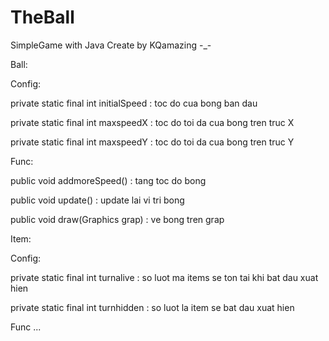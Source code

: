 # TheBall

SimpleGame with Java Create by KQamazing -_- 

Ball:

 Config:

  private static final int initialSpeed : toc do cua bong ban dau

  private static final int maxspeedX : toc do toi da cua bong tren truc X 

  private static final int maxspeedY : toc do toi da cua bong tren truc Y

 Func:

  public void addmoreSpeed() : tang toc do bong

  public void update() : update lai vi tri bong

  public void draw(Graphics grap) : ve bong tren grap

Item:
 
 Config:

  private static final int turnalive : so luot ma items se ton tai khi bat dau xuat hien
 
  private static final int turnhidden : so luot la item se bat dau xuat hien
 
 Func
 ...